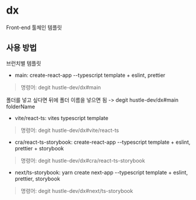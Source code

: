 # dx

Front-end 툴체인 템플릿

## 사용 방법

브런치별 템플릿

- main: create-react-app --typescript template + eslint, prettier

> 명령어: degit hustle-dev/dx#main

폴더를 넣고 싶다면 뒤에 폴더 이름을 넣으면 됨 -> degit hustle-dev/dx#main folderName

- vite/react-ts: vites typescript template

> 명령어: degit hustle-dev/dx#vite/react-ts <folder>

- cra/react-ts-storybook: create-react-app --typescript template + eslint, prettier + storybook

> 명령어: degit hustle-dev/dx#cra/react-ts-storybook

- next/ts-storybook: yarn create next-app --typescript template + eslint, prettier, storybook

> 명령어: degit hustle-dev/dx#next/ts-storybook
